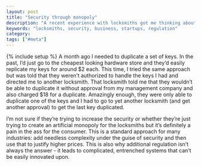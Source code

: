```yaml
---
layout: post
title: "Security through monopoly"
description: "A recent experience with locksmiths got me thinking about regulation, entrenchment and security."
keywords: "locksmiths, security, business, startups, regulation"
category:
tags: ["#meta"]
---
```

{% include setup %}
A month ago I needed to duplicate a set of keys. In the past, I’d just go to the cheapest looking hardware store and they’d easily replicate my keys for around $2 each. This time, I tried the same approach but was told that they weren’t authorized to handle the keys I had and directed me to another locksmith. That locksmith told me that they wouldn’t be able to duplicate it without approval from my management company and also charged $18 for a duplicate. Amazingly enough, they were only able to duplicate one of the keys and I had to go to yet another locksmith (and get another approval) to get the last key duplicated.

I’m not sure if they’re trying to increase the security or whether they’re just trying to create an artificial monopoly for the locksmiths but it’s definitely a pain in the ass for the consumer. This is a standard approach for many industries: add needless complexity under the guise of security and then use that to justify higher prices. This is also why additional regulation isn’t always the answer - it leads to complicated, entrenched systems that can’t be easily innovated upon.
